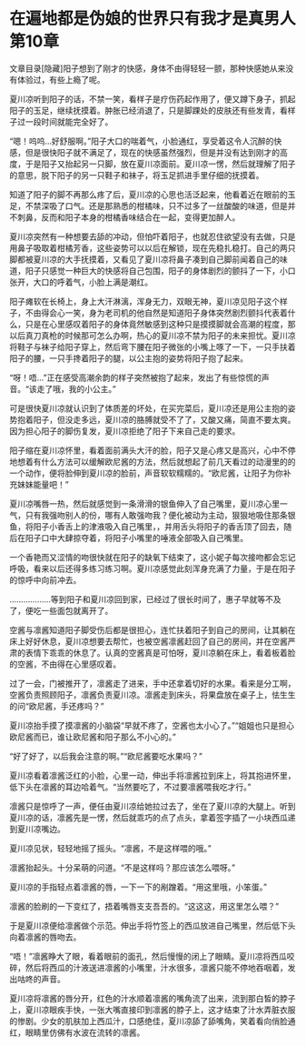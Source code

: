 # 在遍地都是伪娘的世界只有我才是真男人  第10章

文章目录[隐藏]阳子想到了刚才的快感，身体不由得轻轻一颤，那种快感她从来没有体验过，有些上瘾了呢。

夏川凉听到阳子的话，不禁一笑，看样子是疗伤药起作用了，便又蹲下身子，抓起阳子的玉足，继续抚摸着。肿胀已经消退了，只是脚踝处的皮肤还有些发青，看样子过一段时间就能完全好了。

“嗯！呜呜…好舒服啊。”阳子大口的喘着气，小脸通红，享受着这令人沉醉的快感，但是很快阳子就不满足了，现在的快感虽然强烈，但是并没有达到刚才的高度，于是阳子又抬起另一只脚，放在夏川凉面前。夏川凉一愣，然后就理解了阳子的意思，脱下阳子的另一只鞋子和袜子，将玉足抓进手里仔细的抚摸着。

知道了阳子的脚不再那么疼了后，夏川凉的心思也活泛起来，他看着近在眼前的玉足，不禁深吸了口气。还是那熟悉的柑橘味，只不过多了一丝酸酸的味道，但是并不刺鼻，反而和阳子本身的柑橘香味结合在一起，变得更加醉人。

夏川凉突然有一种想要去舔的冲动，但怕吓着阳子，也就忍住欲望没有去做，只是用鼻子吸取着柑橘芳香，这些姿势可以以后在解锁，现在先稳扎稳打。自己的两只脚都被夏川凉的大手抚摸着，又看见了夏川凉将鼻子凑到自己脚前闻着自己的味道，阳子只感觉一种巨大的快感将自己包围，阳子的身体剧烈的颤抖了一下，小口张开，大口的呼着气，小脸上满是潮红。

阳子瘫软在长椅上，身上大汗淋漓，浑身无力，双眼无神，夏川凉见阳子这个样子，不由得会心一笑，身为老司机的他自然是知道阳子身体突然剧烈颤抖代表着什么，只是在心里感叹着阳子的身体竟然敏感到这种只是摸摸脚就会高潮的程度，那以后真刀真枪的时候那可怎么办啊，热心的夏川凉不禁为阳子的未来担忧。夏川凉将鞋子与袜子给阳子穿上，然后弯下腰在阳子微张的小嘴上啄了一下，一只手扶着阳子的腰，一只手搀着阳子的腿，以公主抱的姿势将阳子抱了起来。

“呀！唔…”正在感受高潮余韵的样子突然被抱了起来，发出了有些惊慌的声音。“该走了哦，我的小公主。”

可是很快夏川凉就认识到了体质差的坏处，在买完菜后，夏川凉还是用公主抱的姿势抱着阳子，但没走多远，夏川凉的胳膊就受不了了，又酸又痛，简直不要太爽。因为担心阳子的脚伤复发，夏川凉拒绝了阳子下来自己走的要求。

阳子缩在夏川凉怀里，看着面前满头大汗的脸，阳子又是心疼又是高兴，心中不停地想着有什么方法可以缓解欧尼酱的方法，然后就想起了前几天看过的动漫里的的一个动作，便将脸伸到夏川凉的脸前，声音软软糯糯的。“欧尼酱，让阳子为你补充妹妹能量吧！”

夏川凉嘴唇一热，然后就感觉到一条滑滑的银鱼伸入了自己嘴里，夏川凉心里一气，只有我强吻别人的份，哪有人敢强吻我？便化被动为主动，狠狠地吸住那条银鱼，将阳子小香舌上的津液吸入自己嘴里，，并用舌头将阳子的香舌顶了回去，随后在阳子口中大肆掠夺着，将阳子小嘴里的唾液全部吸入自己嘴里。

一个香艳而又涩情的吻很快就在阳子的缺氧下结束了，这小妮子每次接吻都会忘记呼吸，看来以后还得多练习练习啊。夏川凉感觉此刻浑身充满了力量，于是在阳子的惊呼中向前冲去。

………………等到阳子和夏川凉回到家，已经过了很长时间了，惠子早就等不及了，便吃一些面包就离开了。

空酱与凛酱知道阳子脚受伤后都是很担心，连忙扶着阳子到自己的房间，让其躺在床上好好休息，夏川凉想要去帮忙，也被空酱凛酱赶回了自己的房间，并在空酱严肃的表情下乖乖的休息了。认真的空酱真是可怕呀，夏川凉躺在床上，看着板着脸的空酱，不由得在心里感叹着。

过了一会，门被推开了，凛酱走了进来，手中还拿着切好的水果。看来是分工啊，空酱负责照顾阳子，凛酱负责夏川凉。凛酱走到床头，将果盘放在桌子上，怯生生的问“欧尼酱，手还疼吗？”

夏川凉抬手摸了摸凛酱的小脑袋“早就不疼了，空酱也太小心了。”“姐姐也只是担心欧尼酱而已，谁让欧尼酱和阳子那么不小心的。”

“好了好了，以后我会注意的啊。”“欧尼酱要吃水果吗？”

夏川凉看着凛酱泛红的小脸，心里一动，伸出手将凛酱拉到床上，将其抱进怀里，低下头在凛酱的耳边哈着气。“当然要吃了，不过要凛酱喂我吃才行。”

凛酱只是惊呼了一声，便任由夏川凉给她拉过去了，坐在了夏川凉的大腿上。听到夏川凉的话，凛酱先是一愣，然后就乖巧的点了点头，拿着签字插了一小块西瓜递到夏川凉嘴边。

夏川凉见状，轻轻地摇了摇头。“凛酱，不是这样喂的哦。”

凛酱抬起头。十分呆萌的问道。“不是这样吗？那应该怎么喂呀。”

夏川凉的手指轻点着凛酱的唇，一下一下的剐蹭着。“用这里哦，小笨蛋。”

凛酱的脸刷的一下变红了，捂着嘴唇支支吾吾的。“这这这，用这里怎么喂？”

于是夏川凉便给凛酱做个示范。伸出手将竹签上的西瓜放进自己嘴里，然后低下头向着凛酱的唇吻去。

“唔！”凛酱睁大了眼，看着眼前的面孔，然后慢慢的闭上了眼睛。夏川凉将西瓜咬碎，然后将西瓜的汁液送进凛酱的小嘴里，汁水很多，凛酱只能不停地吞咽着，发出咕咚的声音。

夏川凉将凛酱的唇分开，红色的汁水顺着凛酱的嘴角流了出来，流到那白皙的脖子上，夏川凉眼疾手快，一张大嘴直接印到凛酱的脖子上，这才结束了汁水弄脏衣服的惨剧。少女的肌肤加上西瓜汁，口感绝佳，夏川凉舔了舔嘴角，笑着看向俏脸通红，眼睛里仿佛有水波在流转的凛酱。

